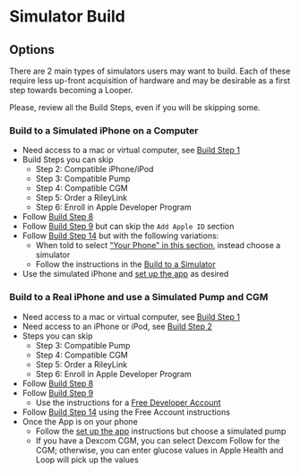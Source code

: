 # Simulator Build

## Options

There are 2 main types of simulators users may want to build. Each of these require less up-front acquisition of hardware and may be desirable as a first step towards becoming a Looper.

Please, review all the Build Steps, even if you will be skipping some.

### Build to a Simulated iPhone on a Computer

* Need access to a mac or virtual computer, see [Build Step 1](../build/step1.md)
* Build Steps you can skip
    * Step 2: Compatible iPhone/iPod
    * Step 3: Compatible Pump
    * Step 4: Compatible CGM
    * Step 5: Order a RileyLink
    * Step 6: Enroll in Apple Developer Program
* Follow [Build Step 8](../build/step8.md)
* Follow [Build Step 9](../build/step9.md) but can skip the `Add Apple ID` section
* Follow [Build Step 14](../build/step14.md) but with the following variations:
    * When told to select ["Your Phone" in this section](../build/step14.md#select-loop-workspace-and-your-phone), instead choose a simulator
    * Follow the instructions in the [Build to a Simulator](../build/step14.md#build-to-a-simulator)
* Use the simulated iPhone and [set up the app](../operation/overview.md) as desired

### Build to a Real iPhone and use a Simulated Pump and CGM

* Need access to a mac or virtual computer, see [Build Step 1](../build/step1.md)
* Need access to an iPhone or iPod, see [Build Step 2](../build/step2.md)
* Steps you can skip
    * Step 3: Compatible Pump
    * Step 4: Compatible CGM
    * Step 5: Order a RileyLink
    * Step 6: Enroll in Apple Developer Program
* Follow [Build Step 8](../build/step8.md)
* Follow [Build Step 9](../build/step9.md)
    * Use the instructions for a [Free Developer Account](../build/step9.md#free-developer-account)
* Follow [Build Step 14](../build/step14.md) using the Free Account instructions
* Once the App is on your phone
    * Follow the [set up the app](../operation/overview.md) instructions but choose a simulated pump
    * If you have a Dexcom CGM, you can select Dexcom Follow for the CGM; otherwise, you can enter glucose values in Apple Health and Loop will pick up the values

